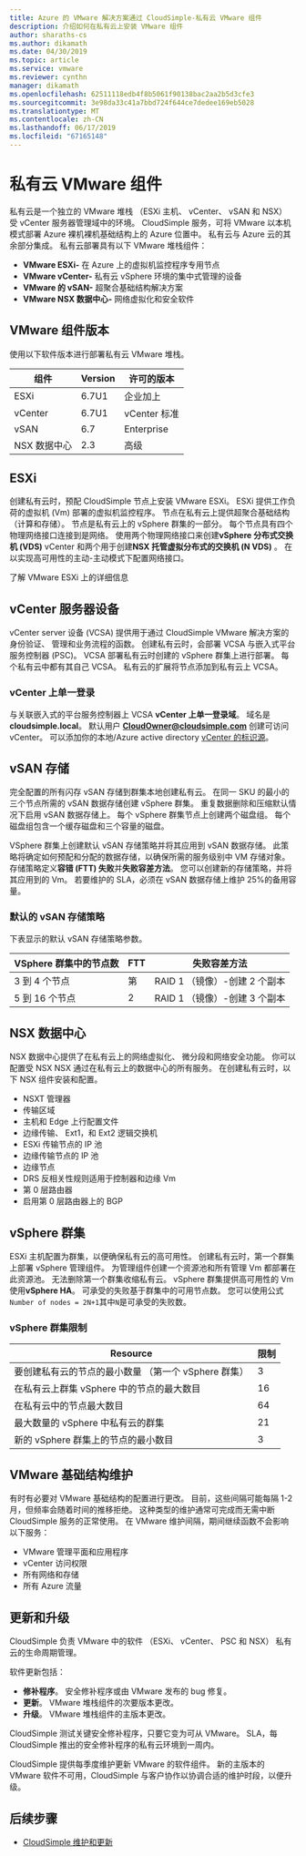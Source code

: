 ```yaml
---
title: Azure 的 VMware 解决方案通过 CloudSimple-私有云 VMware 组件
description: 介绍如何在私有云上安装 VMware 组件
author: sharaths-cs
ms.author: dikamath
ms.date: 04/30/2019
ms.topic: article
ms.service: vmware
ms.reviewer: cynthn
manager: dikamath
ms.openlocfilehash: 62511118edb4f8b5061f90138bac2aa2b5d3cfe3
ms.sourcegitcommit: 3e98da33c41a7bbd724f644ce7dedee169eb5028
ms.translationtype: MT
ms.contentlocale: zh-CN
ms.lasthandoff: 06/17/2019
ms.locfileid: "67165148"
---
```

# <a name="private-cloud-vmware-components"></a>私有云 VMware 组件

私有云是一个独立的 VMware 堆栈 （ESXi 主机、 vCenter、 vSAN 和 NSX） 受 vCenter 服务器管理域中的环境。  CloudSimple 服务，可将 VMware 以本机模式部署 Azure 裸机裸机基础结构上的 Azure 位置中。  私有云与 Azure 云的其余部分集成。  私有云部署具有以下 VMware 堆栈组件：

* **VMware ESXi-** 在 Azure 上的虚拟机监控程序专用节点
* **VMware vCenter-** 私有云 vSphere 环境的集中式管理的设备
* **VMware 的 vSAN-** 超聚合基础结构解决方案
* **VMware NSX 数据中心-** 网络虚拟化和安全软件  

## <a name="vmware-component-versions"></a>VMware 组件版本

使用以下软件版本进行部署私有云 VMware 堆栈。

| 组件 | Version | 许可的版本 |
|-----------|---------|------------------|
| ESXi | 6.7U1 | 企业加上 |
| vCenter | 6.7U1 | vCenter 标准 |
| vSAN | 6.7 | Enterprise |
| NSX 数据中心 | 2.3 | 高级 |

## <a name="esxi"></a>ESXi

创建私有云时，预配 CloudSimple 节点上安装 VMware ESXi。  ESXi 提供工作负荷的虚拟机 (Vm) 部署的虚拟机监控程序。  节点在私有云上提供超聚合基础结构 （计算和存储）。  节点是私有云上的 vSphere 群集的一部分。  每个节点具有四个物理网络接口连接到是网络。  使用两个物理网络接口来创建**vSphere 分布式交换机 (VDS)** vCenter 和两个用于创建**NSX 托管虚拟分布式的交换机 (N VDS)** 。  在以实现高可用性的主动-主动模式下配置网络接口。

了解 VMware ESXi 上的详细信息

## <a name="vcenter-server-appliance"></a>vCenter 服务器设备

vCenter server 设备 (VCSA) 提供用于通过 CloudSimple VMware 解决方案的身份验证、 管理和业务流程的函数。 创建私有云时，会部署 VCSA 与嵌入式平台服务控制器 (PSC)。  VCSA 部署私有云时创建的 vSphere 群集上进行部署。  每个私有云中都有其自己 VCSA。  私有云的扩展将节点添加到私有云上 VCSA。

### <a name="vcenter-single-sign-on"></a>vCenter 上单一登录

与关联嵌入式的平台服务控制器上 VCSA **vCenter 上单一登录域**。  域名是**cloudsimple.local**。  默认用户 **CloudOwner@cloudsimple.com** 创建可访问 vCenter。  可以添加你的本地/Azure active directory [vCenter 的标识源](https://docs.azure.cloudsimple.com/set-vcenter-identity/)。

## <a name="vsan-storage"></a>vSAN 存储

完全配置的所有闪存 vSAN 存储到群集本地创建私有云。  在同一 SKU 的最小的三个节点所需的 vSAN 数据存储创建 vSphere 群集。  重复数据删除和压缩默认情况下启用 vSAN 数据存储上。  每个 vSphere 群集节点上创建两个磁盘组。 每个磁盘组包含一个缓存磁盘和三个容量的磁盘。

VSphere 群集上创建默认 vSAN 存储策略并将其应用到 vSAN 数据存储。  此策略将确定如何预配和分配的数据存储，以确保所需的服务级别中 VM 存储对象。  存储策略定义**容错 (FTT) 失败**并**失败容差方法**。  您可以创建新的存储策略，并将其应用到的 Vm。 若要维护的 SLA，必须在 vSAN 数据存储上维护 25%的备用容量。  

### <a name="default-vsan-storage-policy"></a>默认的 vSAN 存储策略

下表显示的默认 vSAN 存储策略参数。

| VSphere 群集中的节点数 | FTT | 失败容差方法 |
|------------------------------------|-----|--------------------------|
| 3 到 4 个节点 | 第 | RAID 1 （镜像）-创建 2 个副本 |
| 5 到 16 个节点 | 2 | RAID 1 （镜像）-创建 3 个副本 |

## <a name="nsx-data-center"></a>NSX 数据中心

NSX 数据中心提供了在私有云上的网络虚拟化、 微分段和网络安全功能。  你可以配置受 NSX NSX 通过在私有云上的数据中心的所有服务。  在创建私有云时，以下 NSX 组件安装和配置。

* NSXT 管理器
* 传输区域
* 主机和 Edge 上行配置文件
* 边缘传输、 Ext1，和 Ext2 逻辑交换机
* ESXi 传输节点的 IP 池
* 边缘传输节点的 IP 池
* 边缘节点
* DRS 反相关性规则适用于控制器和边缘 Vm
* 第 0 层路由器
* 启用第 0 层路由器上的 BGP

## <a name="vsphere-cluster"></a>vSphere 群集

ESXi 主机配置为群集，以便确保私有云的高可用性。  创建私有云时，第一个群集上部署 vSphere 管理组件。  为管理组件创建一个资源池和所有管理 Vm 都部署在此资源池。 无法删除第一个群集收缩私有云。  vSphere 群集提供高可用性的 Vm 使用**vSphere HA**。  可承受的失败基于群集中的可用节点数。  您可以使用公式```Number of nodes = 2N+1```其中```N```是可承受的失败数。

### <a name="vsphere-cluster-limits"></a>vSphere 群集限制

| Resource | 限制 |
|----------|-------|
| 要创建私有云的节点的最小数量 （第一个 vSphere 群集） | 3 |
| 在私有云上群集 vSphere 中的节点的最大数目 | 16 |
| 在私有云中的节点最大数目 | 64 |
| 最大数量的 vSphere 中私有云的群集 | 21 |
| 新的 vSphere 群集上的节点的最小数目 | 3 |

## <a name="vmware-infrastructure-maintenance"></a>VMware 基础结构维护

有时有必要对 VMware 基础结构的配置进行更改。 目前，这些间隔可能每隔 1-2 月，但频率会随着时间的推移拒绝。 这种类型的维护通常可完成而无需中断 CloudSimple 服务的正常使用。 在 VMware 维护间隔，期间继续函数不会影响以下服务：

* VMware 管理平面和应用程序
* vCenter 访问权限
* 所有网络和存储
* 所有 Azure 流量

## <a name="updates-and-upgrades"></a>更新和升级

CloudSimple 负责 VMware 中的软件 （ESXi、 vCenter、 PSC 和 NSX） 私有云的生命周期管理。

软件更新包括：

* **修补程序**。 安全修补程序或由 VMware 发布的 bug 修复。
* **更新**。 VMware 堆栈组件的次要版本更改。
* **升级**。 VMware 堆栈组件的主版本更改。

CloudSimple 测试关键安全修补程序，只要它变为可从 VMware。 SLA，每 CloudSimple 推出的安全修补程序的私有云环境到一周内。

CloudSimple 提供每季度维护更新 VMware 的软件组件。 新的主版本的 VMware 软件不可用，CloudSimple 与客户协作以协调合适的维护时段，以便升级。  

## <a name="next-steps"></a>后续步骤

* [CloudSimple 维护和更新](cloudsimple-maintenance-updates.md)